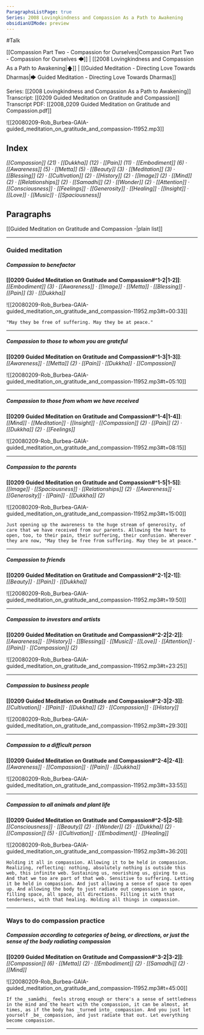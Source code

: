 ```yaml
---
ParagraphsListPage: true
Series: 2008 Lovingkindness and Compassion As a Path to Awakening
obsidianUIMode: preview
---
```

#Talk

[[Compassion Part Two - Compassion for Ourselves|Compassion Part Two - Compassion for Ourselves 🡄]] | [[2008 Lovingkindness and Compassion As a Path to Awakening|🡅]] | [[Guided Meditation - Directing Love Towards Dharmas|🡆 Guided Meditation - Directing Love Towards Dharmas]]

Series: [[2008 Lovingkindness and Compassion As a Path to Awakening]]
Transcript: [[0209 Guided Meditation on Gratitude and Compassion]]
Transcript PDF: [[2008_0209 Guided Meditation on Gratitude and Compassion.pdf]]

![[20080209-Rob_Burbea-GAIA-guided_meditation_on_gratitude_and_compassion-11952.mp3]]

## Index
<span class="counts">_[[Compassion]] (21) · [[Dukkha]] (12) · [[Pain]] (11) · [[Embodiment]] (6) · [[Awareness]] (5) · [[Metta]] (5) · [[Beauty]] (3) · [[Meditation]] (3) · [[Blessing]] (2) · [[Cultivation]] (2) · [[History]] (2) · [[Image]] (2) · [[Mind]] (2) · [[Relationships]] (2) · [[Samadhi]] (2) · [[Wonder]] (2) · [[Attention]] · [[Consciousness]] · [[Feelings]] · [[Generosity]] · [[Healing]] · [[Insight]] · [[Love]] · [[Music]] · [[Spaciousness]]_</span>
<br/>

## Paragraphs
[[Guided Meditation on Gratitude and Compassion -|plain list]]

---
### Guided meditation
##### Compassion to benefactor
<span class="counts">**[[0209 Guided Meditation on Gratitude and Compassion#^1-2|1-2]]**: _[[Embodiment]] (3) · [[Awareness]] · [[Image]] · [[Metta]] · [[Blessing]] · [[Pain]] (3) · [[Dukkha]]_</span>

![[20080209-Rob_Burbea-GAIA-guided_meditation_on_gratitude_and_compassion-11952.mp3#t=00:33]]

```ad-quote
"May they be free of suffering. May they be at peace."
```

---
##### Compassion to those to whom you are grateful
<span class="counts">**[[0209 Guided Meditation on Gratitude and Compassion#^1-3|1-3]]**: _[[Awareness]] · [[Metta]] (2) · [[Pain]] · [[Dukkha]] · [[Compassion]]_</span>

![[20080209-Rob_Burbea-GAIA-guided_meditation_on_gratitude_and_compassion-11952.mp3#t=05:10]]

---
##### Compassion to those from whom we have received
<span class="counts">**[[0209 Guided Meditation on Gratitude and Compassion#^1-4|1-4]]**: _[[Mind]] · [[Meditation]] · [[Insight]] · [[Compassion]] (2) · [[Pain]] (2) · [[Dukkha]] (2) · [[Feelings]]_</span>

![[20080209-Rob_Burbea-GAIA-guided_meditation_on_gratitude_and_compassion-11952.mp3#t=08:15]]

---
##### Compassion to the parents
<span class="counts">**[[0209 Guided Meditation on Gratitude and Compassion#^1-5|1-5]]**: _[[Image]] · [[Spaciousness]] · [[Relationships]] (2) · [[Awareness]] · [[Generosity]] · [[Pain]] · [[Dukkha]] (2)_</span>

![[20080209-Rob_Burbea-GAIA-guided_meditation_on_gratitude_and_compassion-11952.mp3#t=15:00]]

```ad-quote
Just opening up the awareness to the huge stream of generosity, of care that we have received from our parents. Allowing the heart to open, too, to their pain, their suffering, their confusion. Wherever they are now, "May they be free from suffering. May they be at peace."
```

---
##### Compassion to friends
<span class="counts">**[[0209 Guided Meditation on Gratitude and Compassion#^2-1|2-1]]**: _[[Beauty]] · [[Pain]] · [[Dukkha]]_</span>

![[20080209-Rob_Burbea-GAIA-guided_meditation_on_gratitude_and_compassion-11952.mp3#t=19:50]]

---
##### Compassion to investors and artists
<span class="counts">**[[0209 Guided Meditation on Gratitude and Compassion#^2-2|2-2]]**: _[[Awareness]] · [[History]] · [[Blessing]] · [[Music]] · [[Love]] · [[Attention]] · [[Pain]] · [[Compassion]] (2)_</span>

![[20080209-Rob_Burbea-GAIA-guided_meditation_on_gratitude_and_compassion-11952.mp3#t=23:25]]

---
##### Compassion to business people
<span class="counts">**[[0209 Guided Meditation on Gratitude and Compassion#^2-3|2-3]]**: _[[Cultivation]] · [[Pain]] · [[Dukkha]] (2) · [[Compassion]] · [[History]]_</span>

![[20080209-Rob_Burbea-GAIA-guided_meditation_on_gratitude_and_compassion-11952.mp3#t=29:30]]

---
##### Compassion to a difficult person
<span class="counts">**[[0209 Guided Meditation on Gratitude and Compassion#^2-4|2-4]]**: _[[Awareness]] · [[Compassion]] · [[Pain]] · [[Dukkha]]_</span>

![[20080209-Rob_Burbea-GAIA-guided_meditation_on_gratitude_and_compassion-11952.mp3#t=33:55]]

---
##### Compassion to all animals and plant life
<span class="counts">**[[0209 Guided Meditation on Gratitude and Compassion#^2-5|2-5]]**: _[[Consciousness]] · [[Beauty]] (2) · [[Wonder]] (2) · [[Dukkha]] (2) · [[Compassion]] (5) · [[Cultivation]] · [[Embodiment]] · [[Healing]]_</span>

![[20080209-Rob_Burbea-GAIA-guided_meditation_on_gratitude_and_compassion-11952.mp3#t=36:20]]

```ad-quote
Holding it all in compassion. Allowing it to be held in compassion. Realizing, reflecting: nothing, absolutely nothing is outside this web, this infinite web. Sustaining us, nourishing us, giving to us. And that we too are part of that web. Sensitive to suffering. Letting it be held in compassion. And just allowing a sense of space to open up. And allowing the body to just radiate out compassion in space, filling space, all space, all directions. Filling it with that tenderness, with that healing. Holding all things in compassion.
```

---
### Ways to do compassion practice
##### Compassion according to categories of being, or directions, or just the sense of the body radiating compassion
<span class="counts">**[[0209 Guided Meditation on Gratitude and Compassion#^3-2|3-2]]**: _[[Compassion]] (6) · [[Metta]] (2) · [[Embodiment]] (2) · [[Samadhi]] (2) · [[Mind]]_</span>

![[20080209-Rob_Burbea-GAIA-guided_meditation_on_gratitude_and_compassion-11952.mp3#t=45:00]]

```ad-quote
If the _samādhi_ feels strong enough or there's a sense of settledness in the mind and the heart with the compassion, it can be almost, at times, as if the body has _turned into_ compassion. And you just let yourself _be_ compassion, and just radiate that out. Let everything become compassion.
```

---
